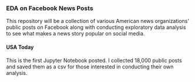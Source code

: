 ### EDA on Facebook News Posts

This repository will be a collection of various American news organizations' public posts on Facebook along with conducting exploratory data analysis to see what makes a news story popular on social media.

#### USA Today

This is the first Jupyter Notebook posted. I collected 18,000 public posts and saved them as a csv for those interested in conducting their own analysis.
